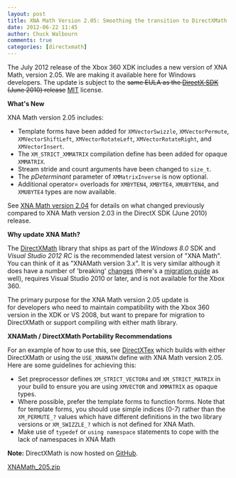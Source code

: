 ```yaml
---
layout: post
title: XNA Math Version 2.05: Smoothing the transition to DirectXMath
date: 2012-06-22 11:45
author: Chuck Walbourn
comments: true
categories: [directxmath]
---
```

The July 2012 release of the Xbox 360 XDK includes a new version of XNA Math, version 2.05. We are making it available here for Windows developers. The update is subject to the <span style="text-decoration: line-through">same EULA as the <a href="http://www.microsoft.com/en-us/download/details.aspx?id=6812">DirectX SDK</a> (June 2010) release</span> <a href="https://opensource.org/licenses/MIT">MIT</a> license.
<!--more-->

<strong>What's New</strong>

XNA Math version 2.05 includes:

<ul>
 	<li>Template forms have been added for <code>XMVectorSwizzle</code>, <code>XMVectorPermute</code>, <code>XMVectorShiftLeft</code>, <code>XMVectorRotateLeft</code>, <code>XMVectorRotateRight</code>, and <code>XMVectorInsert</code>.</li>
 	<li>The <code>XM_STRICT_XMMATRIX</code> compilation define has been added for opaque <code>XMMATRIX</code>.</li>
 	<li>Stream stride and count arguments have been changed to <code>size_t</code>.</li>
 	<li>The <em>pDeterminant</em> parameter of <code>XMMatrixInverse</code> is now optional.</li>
 	<li>Additional operator= overloads for <code>XMBYTEN4</code>, <code>XMBYTE4</code>, <code>XMUBYTEN4</code>, and <code>XMUBYTE4</code> types are now available.</li>
</ul>

See <a href="https://walbourn.github.io/xna-math-version-2-04/">XNA Math version 2.04</a> for details on what changed previously compared to XNA Math version 2.03 in the DirectX SDK (June 2010) release.

<strong>Why update XNA Math?</strong>

The <a href="https://walbourn.github.io/introducing-directxmath/">DirectXMath</a> library that ships as part of the <em>Windows 8.0 </em>SDK and <em>Visual Studio 2012 RC</em> is the recommended latest version of "XNA Math". You can think of it as "XNAMath version 3.x". It is very similar although it does have a number of 'breaking' <a href="https://docs.microsoft.com/en-us/windows/desktop/dxmath/pg-xnamath-whatsnew">changes</a> (there's a <a href="https://docs.microsoft.com/en-us/windows/desktop/dxmath/pg-xnamath-migration">migration guide</a> as well), requires Visual Studio 2010 or later, and is not available for the Xbox 360.

The primary purpose for the XNA Math version 2.05 update is for developers who need to maintain compatibility with the Xbox 360 version in the XDK or VS 2008, but want to prepare for migration to DirectXMath or support compiling with either math library.

<strong>XNAMath / DirectXMath Portability Recommendations</strong>

For an example of how to use this, see <a href="https://github.com/Microsoft/DirectXTex">DirectXTex</a> which builds with either DirectXMath or using the <code>USE_XNAMATH</code> define with XNA Math version 2.05. Here are some guidelines for achieving this:

<ul>
 	<li>Set preprocessor defines <code>XM_STRICT_VECTOR4</code> and <code>XM_STRICT_MATRIX</code> in your build to ensure you are using <code>XMVECTOR</code> and <code>XMMATRIX</code> as opaque types.</li>
 	<li>Where possible, prefer the template forms to function forms. Note that for template forms, you should use simple indices (0-7) rather than the <code>XM_PERMUTE_?</code> values which have different definitions in the two library versions or <code>XM_SWIZZLE_?</code> which is not defined for XNA Math.</li>
 	<li>Make use of <code>typedef</code> or <code>using namespace</code> statements to cope with the lack of namespaces in XNA Math</li>
</ul>

<strong>Note:</strong> DirectXMath is now hosted on <a href="https://github.com/Microsoft/DirectXMath/releases/tag/jul2012">GitHub</a>.

<a href="https://walbourn.github.io/download/GXNAMath_205.zip">XNAMath_205.zip</a>
